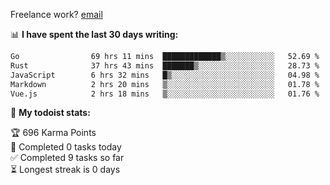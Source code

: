 Freelance work? [email](mailto:fanosoro@gmail.com)

📊 **I have spent the last 30 days writing:**
<!--START_SECTION:waka-->

```txt
Go                69 hrs 11 mins  █████████████▒░░░░░░░░░░░   52.69 %
Rust              37 hrs 43 mins  ███████▒░░░░░░░░░░░░░░░░░   28.73 %
JavaScript        6 hrs 32 mins   █▒░░░░░░░░░░░░░░░░░░░░░░░   04.98 %
Markdown          2 hrs 20 mins   ▒░░░░░░░░░░░░░░░░░░░░░░░░   01.78 %
Vue.js            2 hrs 18 mins   ▒░░░░░░░░░░░░░░░░░░░░░░░░   01.76 %
```

<!--END_SECTION:waka-->

🚧 **My todoist stats:**
<!-- TODO-IST:START -->
🏆  696 Karma Points           
🌸  Completed 0 tasks today           
✅  Completed 9 tasks so far           
⏳  Longest streak is 0 days
<!-- TODO-IST:END -->
